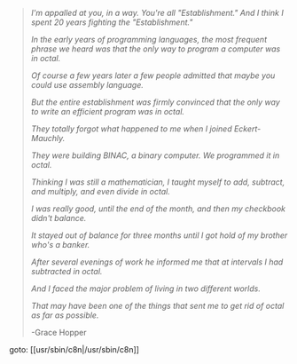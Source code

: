 > _I'm appalled at you, in a way. You're all "Establishment." And I think I spent 20 years fighting the "Establishment."_
> 
> _In the early years of programming languages, the most frequent phrase we heard was that the only way to program a computer was in octal._
> 
> _Of course a few years later a few people admitted that maybe you could use assembly language._
> 
> _But the entire establishment was firmly convinced that the only way to write an efficient program was in octal._
> 
> _They totally forgot what happened to me when I joined Eckert-Mauchly._
> 
> _They were building BINAC, a binary computer. We programmed it in octal._
> 
> _Thinking I was still a mathematician, I taught myself to add, subtract, and multiply, and even divide in octal._
> 
> _I was really good, until the end of the month, and then my checkbook didn't balance._
> 
> _It stayed out of balance for three months until I got hold of my brother who's a banker._
> 
> _After several evenings of work he informed me that at intervals I had subtracted in octal._
> 
> _And I faced the major problem of living in two different worlds._
> 
> _That may have been one of the things that sent me to get rid of octal as far as possible._
> 
> -Grace Hopper

goto: [[usr/sbin/c8n|/usr/sbin/c8n]]

